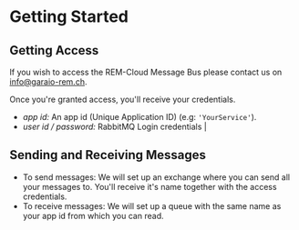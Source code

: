 # Getting Started

## Getting Access

If you wish to access the REM-Cloud Message Bus please contact us on [info@garaio-rem.ch](mailto:info@garaio-rem.ch).

Once you're granted access, you'll receive your credentials.

* *app id:* An app id (Unique Application ID) (e.g: `'YourService'`).
* *user id / password:* RabbitMQ Login credentials                                                                   |

## Sending and Receiving Messages

* To send messages: We will set up an exchange where you can send all your messages to. You'll receive it's name together with the access credentials.
* To receive messages: We will set up a queue with the same name as your app id from which you can read.
